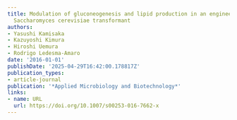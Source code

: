 ```yaml
---
title: Modulation of gluconeogenesis and lipid production in an engineered oleaginous
  Saccharomyces cerevisiae transformant
authors:
- Yasushi Kamisaka
- Kazuyoshi Kimura
- Hiroshi Uemura
- Rodrigo Ledesma‐Amaro
date: '2016-01-01'
publishDate: '2025-04-29T16:42:00.178817Z'
publication_types:
- article-journal
publication: '*Applied Microbiology and Biotechnology*'
links:
- name: URL
  url: https://doi.org/10.1007/s00253-016-7662-x
---
```

